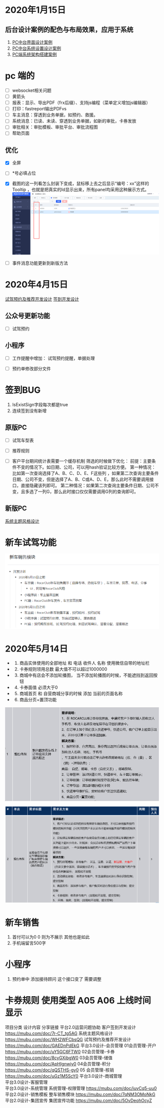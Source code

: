 # 2020年1月15日 
## 后台设计案例的配色与布局效果，应用于系统
1. [PC中台界面设计案例](https://axhub.im/pro/7cd0482cb7ff9d8f )
2. [PC中台系统设置设计案例](https://axhub.im/pro/2e5a0ad573ac19bc/)
3. [PC端系统架构搭建案例](http://k7i9ot.axshare.cn)


# pc 端的
- [ ] websocket相关问题
- [ ] 黄箭头
- [ ] 报表：显示、导出PDF（frx后缀）、支持js编程（菜单定义增加js编辑器）
- [ ] 打印：fastreport输出PDFvs
- [ ] 车主消息：穿透到业务单据，如预约、救援。
- [ ] 系统消息：已读、未读、穿透到业务单据，如新的审批，卡券发放
- [ ] 审批相关：审批模板、审批平台、审批流程图
- [ ] 帮助页面

## 优化
- [x] 全屏 
- [ ] *号必填占位
- [x] 截图的这一列看怎么封装下变成，鼠标移上去之后显示“编号：xx”这样的Tooltip ，也就是把真实的Id显示出来，所有panel均采用这种展示方式。
![](assets/2020-02-03-12-22-25.png)
- [ ] 事件消息功能更新到新版方法


# 2020年4月15日
[试驾预约及推荐开发设计](https://mubu.com/doc/GAEDnPdEkG)
[签到开发设计](https://mubu.com/doc/7r-CT_tg5AG)

## 公众号更新功能
- [ ] 试驾预约

## 小程序
- [ ] 工作提醒中增加： 试驾预约提醒，单据处理
- [ ] 预约单修改部分文件


# 签到BUG
1. IsExistSign字段每次都是true
2. 连续签到没有新增


## 原版PC
- [ ] 试驾车型表
- [ ] 推荐规则
- [ ] 客户平台期间统计表需要一个缓存机制
筛选的时候做下优化：
前提：主要条件不变的情况下。如日期、公司，可以用hash验证比较方便。
第一种情况：比如第一次查询选择了A、B、C、D、E、F这些列
，如果第二次查询主要条件日期、公司不变，但是选择了A、B、C或A、D、E，那么此时不需要调用接口，直接隐藏该列即可。
第二种情况：如果第二次查询主要条件日期、公司不变，且多选了一列G，那么此时接口仅仅需要调用G列的查询即可。


## 新版PC
[系统主题风格设计](https://mubu.com/doc/WH2WFCbsQG)

# 新车试驾功能
![](assets/2020-04-27-13-25-58.png)




# 2020年5月14日
- 1. 商品实体使用的全部地址 和 电话 收件人 名称 使用微信自带的地址栏
- 2. 卡券规则领用总数 最大值不可以超过1000000
- 3. 商城中有店会不添加轮播图， 当不添加轮播图的时候，不能遮挡到返回按钮
- 4. 卡券面值 必须大于0
- 5. 商城首页 和 自营商城分享的时候  添加 当前的页面名称
- 6. 商品分页+置顶功能

![](assets/2020-05-19-18-22-22.png)

![](assets/2020-05-21-10-15-53.png)

# 新车销售
1. 首付可以为0  0 则为不展示 其他也是如此
2. 手机端留言500字

# 小程序
1. 预约单中  添加接待顾问 这个接口变了 需要调整

# 卡券规则  使用类型  A05 A06 上线时间 显示

项目分类	设计内容	分享链接
平台2.0运营问题协助	客户签到开发设计	https://mubu.com/doc/7r-CT_tg5AG
	系统主题风格设计	https://mubu.com/doc/WH2WFCbsQG
	试驾预约及推荐开发设计	https://mubu.com/doc/GAEDnPdEkG
平台3.0设计-会员管理	01会员管理-开户	https://mubu.com/doc/uY5GC6FTW0
	02会员管理-卡券	https://mubu.com/doc/8cyGXibgW0
	03会员管理-储值	https://mubu.com/doc/ApHIgnwiy0
	04会员管理-积分	https://mubu.com/doc/qQSTHS-gy0
	05 会员管理-核销	https://mubu.com/doc/uGz1M5ScY0
平台3.0设计-商城管理		
平台3.0设计-客服管理		
平台3.0设计-系统管理	系统管理-权限管理	https://mubu.com/doc/iuvCq5-uu0
平台2.0设计-销售模板	整车销售模块	https://mubu.com/doc/7qNM3OMoNkG
平台2.0设计-集团宣传	集团宣传功能	https://mubu.com/doc/5OvDeohOcyZ







